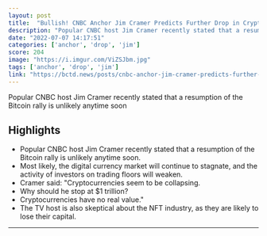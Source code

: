 ```yaml
---
layout: post
title:  "Bullish! CNBC Anchor Jim Cramer Predicts Further Drop in Crypto Market"
description: "Popular CNBC host Jim Cramer recently stated that a resumption of the Bitcoin rally is unlikely anytime soon"
date: "2022-07-07 14:17:51"
categories: ['anchor', 'drop', 'jim']
score: 204
image: "https://i.imgur.com/ViZSJbm.jpg"
tags: ['anchor', 'drop', 'jim']
link: "https://bctd.news/posts/cnbc-anchor-jim-cramer-predicts-further-drop-in-crypto-market"
---
```


Popular CNBC host Jim Cramer recently stated that a resumption of the Bitcoin rally is unlikely anytime soon

## Highlights

- Popular CNBC host Jim Cramer recently stated that a resumption of the Bitcoin rally is unlikely anytime soon.
- Most likely, the digital currency market will continue to stagnate, and the activity of investors on trading floors will weaken.
- Cramer said: "Cryptocurrencies seem to be collapsing.
- Why should he stop at $1 trillion?
- Cryptocurrencies have no real value."
- The TV host is also skeptical about the NFT industry, as they are likely to lose their capital.

---
